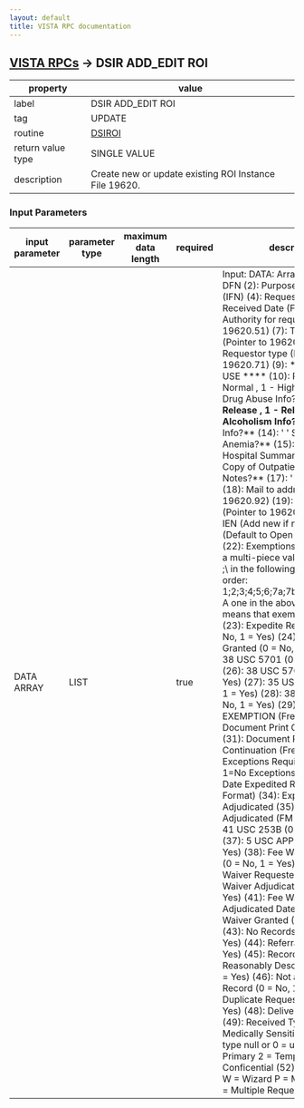 ```yaml
---
layout: default
title: VISTA RPC documentation
---
```




## [VISTA RPCs](TableOfContent.md) &#8594; DSIR ADD_EDIT ROI 

 property | value 
--- | --- 
 label | DSIR ADD_EDIT ROI
 tag | UPDATE
 routine | [DSIROI](http://code.osehra.org/dox/Routine_DSIROI_source.html)
 return value type | SINGLE VALUE
 description | Create new or update existing ROI Instance File 19620.

### Input Parameters

| input parameter | parameter type | maximum data length | required | description | 
| --- | --- | --- | --- | --- | 
| DATA ARRAY | LIST |  | true | Input: DATA: Array (1): Patient DFN (2): Purpose (3): ROI Clerk (IFN) (4): Requestor (IFN) (5): Received Date (FM Format) (6): Authority for request (Pointer to 19620.51) (7): Type of request (Pointer to 19620.61) (8): Requestor type (Pointer to 19620.71) (9): **** FUTURE USE **** (10): Priority (0 - Normal , 1 - High) (11): Release Drug Abuse Info?     **(0 - Don't Release , 1 - Release) (12): '     ' Alcoholism Info?** (13): '     ' HIV Info?** (14): '     ' Sickle Cell Anemia?** (15): '     ' Copy of Hospital Summary?** (16): '     ' Copy of Outpatient Treatment Notes?** (17): '     ' Other info?** (18): Mail to address (Pointer to 19620.92) (19): Patient address (Pointer to 19620.92) (20): ROI IEN (Add new if null) (21): Status (Default to Open if (20) is null) (22): Exemptions 1 thru 9 This is a multi-piece value delimited by \;\       in the following exemption order: 1;2;3;4;5;6;7a;7b;7c;7d;7e;7f;8;9       A one in the above positions means that exemption was used (23): Expedite Requested (0 = No, 1 = Yes) (24): Expedite Granted (0 = No, 1 = Yes) (25): 38 USC 5701  (0 = No, 1 = Yes) (26): 38 USC 5705  (0 = No, 1 = Yes) (27): 35 USC 205   (0 = No, 1 = Yes) (28): 38 USC 7332  (0 = No, 1 = Yes) (29): OTHER EXEMPTION  (Free text) (30): Document Print Order (Free text) (31): Document Print Order Continuation (Free text) (32): No Exceptions Required (0=N/A, 1=No Exceptions Required) (33): Date Expedited Requested (FM Format) (34): Expedited Adjudicated (35): Date Expedited Adjudicated (FM Format) (36): 41 USC 253B  (0 = No, 1 = Yes) (37): 5 USC APP 3  (0 = No, 1 = Yes) (38): Fee Waiver Requested (0 = No, 1 = Yes) (39): Fee Waiver Requested Date  (40): Fee Waiver Adjudicated (0 = No, 1 = Yes) (41): Fee Waiver Adjudicated Date  (42): Fee Waiver Granted (0 = No, 1 = Yes) (43): No Records (0 = No, 1 = Yes) (44): Referral (0 = No, 1 = Yes) (45): Records Not Reasonably Described (0 = No, 1 = Yes) (46): Not an Agency Record (0 = No, 1 = Yes) (47): Duplicate Request (0 = No, 1 = Yes) (48): Delivery Type (0-6) (49): Received Type (0-3) (50): Medically Sensitive (51): Address type        null or 0 = undefined       1 = Primary       2 = Temportary       3 = Conficential (52): How Created       W = Wizard       P = Multiple Patient       R = Multiple Requestor | 